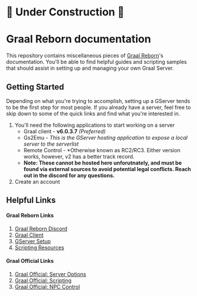 # :construction: Under Construction :construction:
# Graal Reborn documentation

This repository contains miscellaneous pieces of [Graal Reborn](https://graal.in/)'s documentation. You'll be able to find helpful guides and scripting samples that should assist in setting up and managing your own Graal Server.

## Getting Started

Depending on what you're trying to accomplish, setting up a GServer tends to be the first step for most people. If you already have a server, feel free to skip down to some of the quick links and find what you're interested in.

1. You'll need the following applications to start working on a server
    - Graal client - **v6.0.3.7** *(Preferred)*
    - Gs2Emu - *This is the GServer hosting application to expose a local server to the serverlist*
    - Remote Control - *Otherwise known as RC2/RC3. Either version works, however, v2 has a better track record.
    - **Note: These cannot be hosted here unforutnately, and must be found via external sources to avoid potential legal conflicts. Reach out in the discord for any questions.**
2. Create an account


## Helpful Links

#### Graal Reborn Links
1. [Graal Reborn Discord](https://discord.gg/jqEbHr8wHY)
2. [Graal Client](/docs/client/client.md)
3. [GServer Setup](/docs/gserver/gserver.md)
4. [Scripting Resources](/docs/resources/resources.md)

#### Graal Official Links
1. [Graal Official: Server Options](https://graalonline.net/index.php?title=Server_options)
2. [Graal Official: Scripting](https://graalonline.net/index.php?title=Creation/Dev/GScript)
3. [Graal Official: NPC Control](https://graalonline.net/index.php?title=Creation/Dev/Basics_of_NPC-Control)
